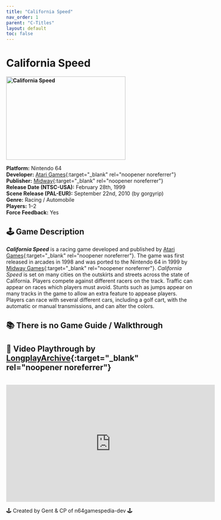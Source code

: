 ```yaml
---
title: "California Speed"
nav_order: 1
parent: "C-Titles"
layout: default
toc: false
---
```


# California Speed

<b>
<img src="https://images.launchbox-app.com/5a6c7e5c-834e-46af-af26-3042259db0ee.jpg" alt="California Speed" style="object-fit:cover;width:320px;height:224px"/>
</b>

**Platform:** Nintendo 64  
**Developer:** [Atari Games](https://en.wikipedia.org/wiki/Atari_Games){:target="_blank" rel="noopener noreferrer"}  
**Publisher:** [Midway](https://en.wikipedia.org/wiki/Midway_Games){:target="_blank" rel="noopener noreferrer"}  
**Release Date (NTSC-USA):** February 28th, 1999  
**Scene Release (PAL-EUR):** September 22nd, 2010 (by gorgyrip)  
**Genre:** Racing / Automobile  
**Players:** 1–2  
**Force Feedback:** Yes  

## 🕹️ Game Description

_**California Speed**_ is a racing game developed and published by [Atari Games](https://gamicus.gamepedia.com/Atari_Games){:target="_blank" rel="noopener noreferrer"}. The game was first released in arcades in 1998 and was ported to the Nintendo 64 in 1999 by [Midway Games](https://gamicus.gamepedia.com/Midway_Games){:target="_blank" rel="noopener noreferrer"}. _California Speed_ is set on many cities on the outskirts and streets across the state of California. Players compete against different racers on the track. Traffic can appear on races which players must avoid. Stunts such as jumps appear on many tracks in the game to allow an extra feature to appease players. Players can race with several different cars, including a golf cart, with the automatic or manual transmissions, and can alter the colors.

## 📚 There is no Game Guide / Walkthrough

## 🎥 Video Playthrough by [LongplayArchive](https://www.youtube.com/channel/UCM8XzXipyTsylZ_WsGKmdKQ){:target="_blank" rel="noopener noreferrer"}  
<br />
<iframe width="560" height="315" src="https://www.youtube.com/embed/yCR52obH3fA" title="California Speed – Full Playthrough by LongplayArchive" frameborder="0" allowfullscreen></iframe>

🕹️ Created by Gent & CP of n64gamespedia-dev 🕹️

<!-- Vault Format: n64gamespedia-dev -->
<!-- Protocol Source: _vault-specs/format-protocol.md -->
